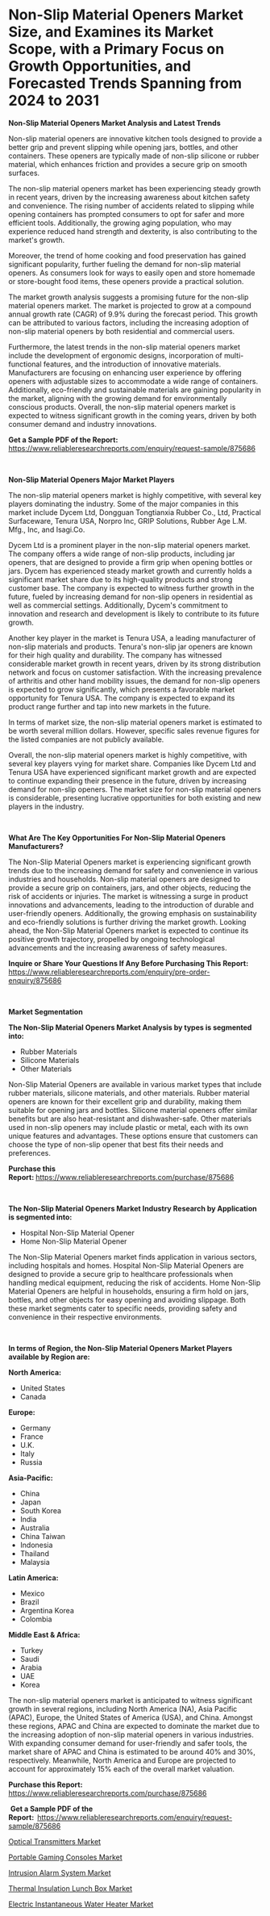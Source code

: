 <p><h1>Non-Slip Material Openers Market Size, and Examines its Market Scope, with a Primary Focus on Growth Opportunities, and Forecasted Trends Spanning from 2024 to 2031</h1></p><p><strong>Non-Slip Material Openers Market Analysis and Latest Trends</strong></p>
<p><p>Non-slip material openers are innovative kitchen tools designed to provide a better grip and prevent slipping while opening jars, bottles, and other containers. These openers are typically made of non-slip silicone or rubber material, which enhances friction and provides a secure grip on smooth surfaces.</p><p>The non-slip material openers market has been experiencing steady growth in recent years, driven by the increasing awareness about kitchen safety and convenience. The rising number of accidents related to slipping while opening containers has prompted consumers to opt for safer and more efficient tools. Additionally, the growing aging population, who may experience reduced hand strength and dexterity, is also contributing to the market's growth.</p><p>Moreover, the trend of home cooking and food preservation has gained significant popularity, further fueling the demand for non-slip material openers. As consumers look for ways to easily open and store homemade or store-bought food items, these openers provide a practical solution.</p><p>The market growth analysis suggests a promising future for the non-slip material openers market. The market is projected to grow at a compound annual growth rate (CAGR) of 9.9% during the forecast period. This growth can be attributed to various factors, including the increasing adoption of non-slip material openers by both residential and commercial users.</p><p>Furthermore, the latest trends in the non-slip material openers market include the development of ergonomic designs, incorporation of multi-functional features, and the introduction of innovative materials. Manufacturers are focusing on enhancing user experience by offering openers with adjustable sizes to accommodate a wide range of containers. Additionally, eco-friendly and sustainable materials are gaining popularity in the market, aligning with the growing demand for environmentally conscious products. Overall, the non-slip material openers market is expected to witness significant growth in the coming years, driven by both consumer demand and industry innovations.</p></p>
<p><strong>Get a Sample PDF of the Report:&nbsp;</strong> <a href="https://www.reliableresearchreports.com/enquiry/request-sample/875686">https://www.reliableresearchreports.com/enquiry/request-sample/875686</a></p>
<p>&nbsp;</p>
<p><strong>Non-Slip Material Openers Major Market Players</strong></p>
<p><p>The non-slip material openers market is highly competitive, with several key players dominating the industry. Some of the major companies in this market include Dycem Ltd, Dongguan Tongtianxia Rubber Co., Ltd, Practical Surfaceware, Tenura USA, Norpro Inc, GRIP Solutions, Rubber Age L.M. Mfg., Inc, and Isagi.Co.</p><p>Dycem Ltd is a prominent player in the non-slip material openers market. The company offers a wide range of non-slip products, including jar openers, that are designed to provide a firm grip when opening bottles or jars. Dycem has experienced steady market growth and currently holds a significant market share due to its high-quality products and strong customer base. The company is expected to witness further growth in the future, fueled by increasing demand for non-slip openers in residential as well as commercial settings. Additionally, Dycem's commitment to innovation and research and development is likely to contribute to its future growth.</p><p>Another key player in the market is Tenura USA, a leading manufacturer of non-slip materials and products. Tenura's non-slip jar openers are known for their high quality and durability. The company has witnessed considerable market growth in recent years, driven by its strong distribution network and focus on customer satisfaction. With the increasing prevalence of arthritis and other hand mobility issues, the demand for non-slip openers is expected to grow significantly, which presents a favorable market opportunity for Tenura USA. The company is expected to expand its product range further and tap into new markets in the future.</p><p>In terms of market size, the non-slip material openers market is estimated to be worth several million dollars. However, specific sales revenue figures for the listed companies are not publicly available.</p><p>Overall, the non-slip material openers market is highly competitive, with several key players vying for market share. Companies like Dycem Ltd and Tenura USA have experienced significant market growth and are expected to continue expanding their presence in the future, driven by increasing demand for non-slip openers. The market size for non-slip material openers is considerable, presenting lucrative opportunities for both existing and new players in the industry.</p></p>
<p>&nbsp;</p>
<p><strong>What Are The Key Opportunities For Non-Slip Material Openers Manufacturers?</strong></p>
<p><p>The Non-Slip Material Openers market is experiencing significant growth trends due to the increasing demand for safety and convenience in various industries and households. Non-slip material openers are designed to provide a secure grip on containers, jars, and other objects, reducing the risk of accidents or injuries. The market is witnessing a surge in product innovations and advancements, leading to the introduction of durable and user-friendly openers. Additionally, the growing emphasis on sustainability and eco-friendly solutions is further driving the market growth. Looking ahead, the Non-Slip Material Openers market is expected to continue its positive growth trajectory, propelled by ongoing technological advancements and the increasing awareness of safety measures.</p></p>
<p><strong>Inquire or Share Your Questions If Any Before Purchasing This Report:</strong> <a href="https://www.reliableresearchreports.com/enquiry/pre-order-enquiry/875686">https://www.reliableresearchreports.com/enquiry/pre-order-enquiry/875686</a></p>
<p>&nbsp;</p>
<p><strong>Market Segmentation</strong></p>
<p><strong>The Non-Slip Material Openers Market Analysis by types is segmented into:</strong></p>
<p><ul><li>Rubber Materials</li><li>Silicone Materials</li><li>Other Materials</li></ul></p>
<p><p>Non-Slip Material Openers are available in various market types that include rubber materials, silicone materials, and other materials. Rubber material openers are known for their excellent grip and durability, making them suitable for opening jars and bottles. Silicone material openers offer similar benefits but are also heat-resistant and dishwasher-safe. Other materials used in non-slip openers may include plastic or metal, each with its own unique features and advantages. These options ensure that customers can choose the type of non-slip opener that best fits their needs and preferences.</p></p>
<p><strong>Purchase this Report:&nbsp;</strong><a href="https://www.reliableresearchreports.com/purchase/875686">https://www.reliableresearchreports.com/purchase/875686</a></p>
<p>&nbsp;</p>
<p><strong>The Non-Slip Material Openers Market Industry Research by Application is segmented into:</strong></p>
<p><ul><li>Hospital Non-Slip Material Opener</li><li>Home Non-Slip Material Opener</li></ul></p>
<p><p>The Non-Slip Material Openers market finds application in various sectors, including hospitals and homes. Hospital Non-Slip Material Openers are designed to provide a secure grip to healthcare professionals when handling medical equipment, reducing the risk of accidents. Home Non-Slip Material Openers are helpful in households, ensuring a firm hold on jars, bottles, and other objects for easy opening and avoiding slippage. Both these market segments cater to specific needs, providing safety and convenience in their respective environments.</p></p>
<p>&nbsp;</p>
<p><strong>In terms of Region, the Non-Slip Material Openers Market Players available by Region are:</strong></p>
<p>
    <p> <strong> North America: </strong>
        <ul>
            <li>United States</li>
            <li>Canada</li>
        </ul>
        </p> 
    <p> <strong> Europe: </strong>
        <ul>
            <li>Germany</li>
            <li>France</li>
            <li>U.K.</li>
            <li>Italy</li>
            <li>Russia</li>
        </ul>
        </p> 
    <p> <strong> Asia-Pacific: </strong>
        <ul>
            <li>China</li>
            <li>Japan</li>
            <li>South Korea</li>
            <li>India</li>
            <li>Australia</li>
            <li>China Taiwan</li>
            <li>Indonesia</li>
            <li>Thailand</li>
            <li>Malaysia</li>
        </ul>
        </p> 
    <p> <strong> Latin America: </strong>
        <ul>
            <li>Mexico</li>
            <li>Brazil</li>
            <li>Argentina Korea</li>
            <li>Colombia</li>
        </ul>
        </p> 
    <p> <strong> Middle East & Africa: </strong>
        <ul>
            <li>Turkey</li>
            <li>Saudi</li>
            <li>Arabia</li>
            <li>UAE</li>
            <li>Korea</li>
        </ul>
    </p>
    </p>
<p><p>The non-slip material openers market is anticipated to witness significant growth in several regions, including North America (NA), Asia Pacific (APAC), Europe, the United States of America (USA), and China. Amongst these regions, APAC and China are expected to dominate the market due to the increasing adoption of non-slip material openers in various industries. With expanding consumer demand for user-friendly and safer tools, the market share of APAC and China is estimated to be around 40% and 30%, respectively. Meanwhile, North America and Europe are projected to account for approximately 15% each of the overall market valuation.</p></p>
<p><strong>Purchase this Report: </strong><a href="https://www.reliableresearchreports.com/purchase/875686">https://www.reliableresearchreports.com/purchase/875686</a></p>
<p>&nbsp;<strong>Get a Sample PDF of the Report:&nbsp;&nbsp;</strong><a href="https://www.reliableresearchreports.com/enquiry/request-sample/875686">https://www.reliableresearchreports.com/enquiry/request-sample/875686</a></p>
<p><strong></strong></p>
<p><p><a href="https://medium.com/@jazminjones30/optical-transmitters-market-size-market-outlook-and-market-forecast-2024-to-2031-b3f9f9935e7b">Optical Transmitters Market</a></p><p><a href="https://medium.com/@rowannolan544/portable-gaming-consoles-market-furnishes-information-on-market-share-market-trends-and-market-d8e2bf221664">Portable Gaming Consoles Market</a></p><p><a href="https://medium.com/@jazminjones30/analyzing-intrusion-alarm-system-market-global-industry-perspective-and-forecast-2024-to-2031-69c1389d02b4">Intrusion Alarm System Market</a></p><p><a href="https://medium.com/@rowannolan544/thermal-insulation-lunch-box-market-analysis-its-cagr-market-segmentation-and-global-industry-2d7bf4e0607e">Thermal Insulation Lunch Box Market</a></p><p><a href="https://medium.com/@rowannolan544/electric-instantaneous-water-heater-market-analysis-its-cagr-market-segmentation-and-global-6c6bff9be09a">Electric Instantaneous Water Heater Market</a></p></p>